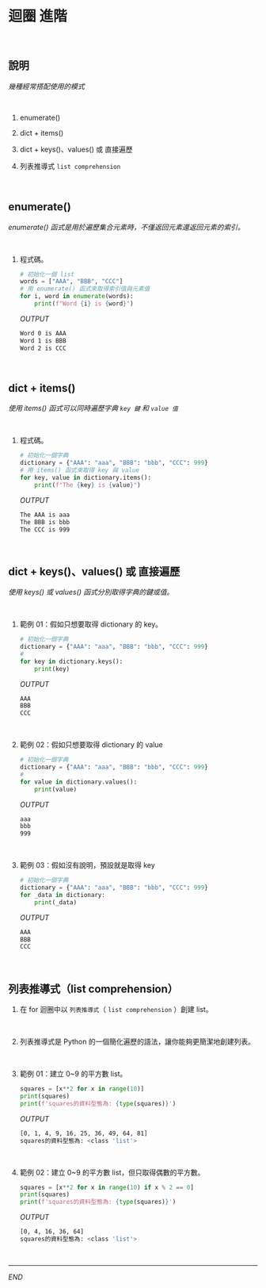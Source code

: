 # 迴圈 進階

<br>

## 說明

_幾種經常搭配使用的模式_

<br>

1. enumerate()

2. dict + items()

3. dict + keys()、values() 或 直接遍歷

4. 列表推導式 `list comprehension`

<br>

## enumerate()

_enumerate() 函式是用於遍歷集合元素時，不僅返回元素還返回元素的索引。_

<br>

1. 程式碼。

    ```python
    # 初始化一個 list
    words = ["AAA", "BBB", "CCC"]
    # 用 enumerate() 函式來取得索引值與元素值
    for i, word in enumerate(words):
        print(f"Word {i} is {word}")

    ```
    _OUTPUT_
    ```bash
    Word 0 is AAA
    Word 1 is BBB
    Word 2 is CCC
    ```

</br>

## dict + items()

_使用 items() 函式可以同時遍歷字典 `key 鍵` 和 `value 值`_

<br>

1. 程式碼。

    ```python
    # 初始化一個字典
    dictionary = {"AAA": "aaa", "BBB": "bbb", "CCC": 999}
    # 用 items() 函式來取得 key 與 value
    for key, value in dictionary.items():
        print(f"The {key} is {value}")
    ```
    _OUTPUT_
    ```bash
    The AAA is aaa
    The BBB is bbb
    The CCC is 999
    ```

</br>

## dict + keys()、values() 或 直接遍歷

_使用 keys() 或 values() 函式分別取得字典的鍵或值。_

<br>

1. 範例 01：假如只想要取得 dictionary 的 key。

    ```python
    # 初始化一個字典
    dictionary = {"AAA": "aaa", "BBB": "bbb", "CCC": 999}
    #  
    for key in dictionary.keys():
        print(key)
    ```
    _OUTPUT_
    ```bash
    AAA
    BBB
    CCC
    ```

<br>

2. 範例 02：假如只想要取得 dictionary 的 value

    ```python
    # 初始化一個字典
    dictionary = {"AAA": "aaa", "BBB": "bbb", "CCC": 999}
    # 
    for value in dictionary.values():
        print(value)
    ```
    _OUTPUT_
    ```bash
    aaa
    bbb
    999
    ```

<br>

3. 範例 03：假如沒有說明，預設就是取得 key

    ```python
    # 初始化一個字典
    dictionary = {"AAA": "aaa", "BBB": "bbb", "CCC": 999}
    for _data in dictionary:
        print(_data)
    ```
    _OUTPUT_
    ```bash
    AAA
    BBB
    CCC
    ```

</br>

## 列表推導式（list comprehension）

1. 在 for 迴圈中以 `列表推導式`（ `list comprehension` ）創建 list。

</br>

2. 列表推導式是 Python 的一個簡化遍歷的語法，讓你能夠更簡潔地創建列表。

</br>

3. 範例 01：建立 0~9 的平方數 list。

    ```python
    squares = [x**2 for x in range(10)]
    print(squares)
    print(f'squares的資料型態為: {type(squares)}')
    ```
    _OUTPUT_
    ```bash
    [0, 1, 4, 9, 16, 25, 36, 49, 64, 81]
    squares的資料型態為: <class 'list'>
    ```

</br>

4. 範例 02：建立 0~9 的平方數 list，但只取得偶數的平方數。

    ```python
    squares = [x**2 for x in range(10) if x % 2 == 0]
    print(squares)
    print(f'squares的資料型態為: {type(squares)}')
    ```
    _OUTPUT_
    ```bash
    [0, 4, 16, 36, 64]
    squares的資料型態為: <class 'list'>
    ```

<br>

---

_END_
